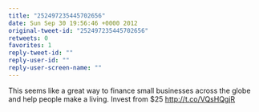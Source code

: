 ```yaml
---
title: "252497235445702656"
date: Sun Sep 30 19:56:46 +0000 2012
original-tweet-id: "252497235445702656"
retweets: 0
favorites: 1
reply-tweet-id: ""
reply-user-id: ""
reply-user-screen-name: ""
---
```

This seems like a great way to finance small businesses across the globe and help people make a living. Invest from $25 http://t.co/VQsHQgjR
